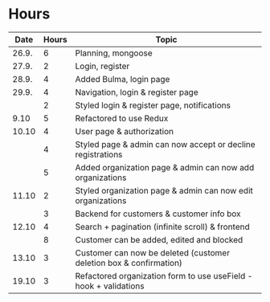 # Hours

| Date  | Hours | Topic                                                              |
| ----- | ----- | ------------------------------------------------------------------ |
| 26.9. | 6     | Planning, mongoose                                                 |
| 27.9. | 2     | Login, register                                                    |
| 28.9. | 4     | Added Bulma, login page                                            |
| 29.9. | 4     | Navigation, login & register page                                  |
|       | 2     | Styled login & register page, notifications                        |
| 9.10  | 5     | Refactored to use Redux                                            |
| 10.10 | 4     | User page & authorization                                          |
|       | 4     | Styled page & admin can now accept or decline registrations        |
|       | 5     | Added organization page & admin can now add organizations          |
| 11.10 | 2     | Styled organization page & admin can now edit organizations        |
|       | 3     | Backend for customers & customer info box                          |
| 12.10 | 4     | Search + pagination (infinite scroll) & frontend                   |
|       | 8     | Customer can be added, edited and blocked                          |
| 13.10 | 3     | Customer can now be deleted (customer deletion box & confirmation) |
| 19.10 | 3     | Refactored organization form to use useField -hook + validations   |
